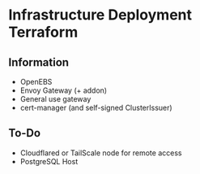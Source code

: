 # Infrastructure Deployment Terraform

## Information
- OpenEBS
- Envoy Gateway (+ addon)
- General use gateway
- cert-manager (and self-signed ClusterIssuer)

## To-Do
- Cloudflared or TailScale node for remote access
- PostgreSQL Host